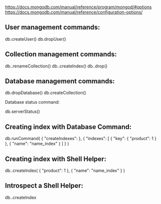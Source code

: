 https://docs.mongodb.com/manual/reference/program/mongod/#options
https://docs.mongodb.com/manual/reference/configuration-options/

User management commands:
-------------------------
db.createUser()
db.dropUser()

Collection management commands:
-------------------------------

db.<collection>.renameCollection()
db.<collection>.createIndex()
db.<collection>.drop()

Database management commands:
-----------------------------

db.dropDatabase()
db.createCollection()

Database status command:

db.serverStatus()

Creating index with Database Command:
-------------------------------------
db.runCommand(
  { "createIndexes": <collection> },
  { "indexes": [
    {
      "key": { "product": 1 }
    },
    { "name": "name_index" }
    ]
  }
)

Creating index with Shell Helper:
---------------------------------
db.<collection>.createIndex(
  { "product": 1 },
  { "name": "name_index" }
)

Introspect a Shell Helper:
---------------------------
db.<collection>.createIndex
